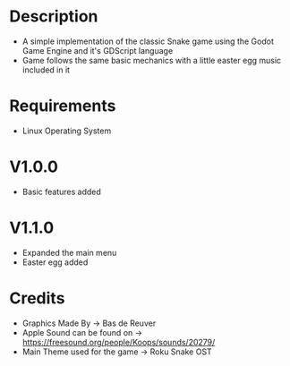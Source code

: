 # Description
- A simple implementation of the classic Snake game using the Godot Game Engine and it's GDScript language <br/>
- Game follows the same basic mechanics with a little easter egg music included in it <br/>
# Requirements
- Linux Operating System
# V1.0.0
- Basic features added
# V1.1.0
- Expanded the main menu
- Easter egg added
# Credits
- Graphics Made By -> Bas de Reuver <br/>
- Apple Sound can be found on -> https://freesound.org/people/Koops/sounds/20279/ <br/>
- Main Theme used for the game  -> Roku Snake OST
